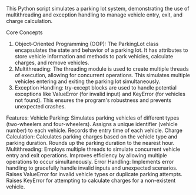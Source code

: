 This Python script simulates a parking lot system, demonstrating the use of multithreading and exception handling to manage vehicle entry, exit, and charge calculation.

Core Concepts
1. Object-Oriented Programming (OOP):
The ParkingLot class encapsulates the state and behavior of a parking lot.
It has attributes to store vehicle information and methods to park vehicles, calculate charges, and remove vehicles.
2. Multithreading:
The threading module is used to create multiple threads of execution, allowing for concurrent operations.
This simulates multiple vehicles entering and exiting the parking lot simultaneously.
3. Exception Handling:
try-except blocks are used to handle potential exceptions like ValueError (for invalid input) and KeyError (for vehicles not found).
This ensures the program's robustness and prevents unexpected crashes.


 Features:
Vehicle Parking:
Simulates parking vehicles of different types (two-wheelers and four-wheelers).
Assigns a unique identifier (vehicle number) to each vehicle.
Records the entry time of each vehicle.
Charge Calculation:
Calculates parking charges based on the vehicle type and parking duration.
Rounds up the parking duration to the nearest hour.
Multithreading:
Employs multiple threads to simulate concurrent vehicle entry and exit operations.
Improves efficiency by allowing multiple operations to occur simultaneously.
Error Handling:
Implements error handling to gracefully handle invalid inputs and unexpected scenarios.
Raises ValueError for invalid vehicle types or duplicate parking attempts.
Raises KeyError for attempting to calculate charges for a non-existent vehicle.

